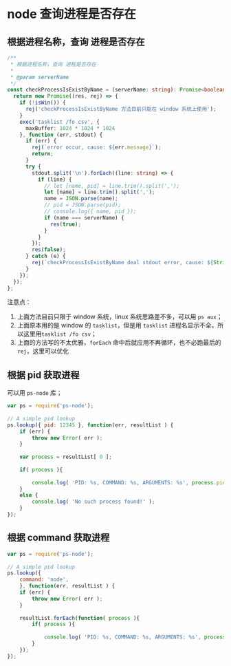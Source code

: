 # node 查询进程是否存在

## 根据进程名称，查询 进程是否存在

```ts
/**
 * 根据进程名称，查询 进程是否存在
 * 
 * @param serverName 
 */
const checkProcessIsExistByName = (serverName: string): Promise<boolean> => {
  return new Promise((res, rej) => {
    if (!isWin()) {
      rej('checkProcessIsExistByName 方法目前只能在 window 系统上使用');
    }
    exec('tasklist /fo csv', {
      maxBuffer: 1024 * 1024 * 1024
    }, function (err, stdout) {
      if (err) {
        rej(`error occur, cause: ${err.message}`);
        return;
      }
      try {
        stdout.split('\n').forEach((line: string) => {
          if (line) {
            // let [name, pid] = line.trim().split(',');
            let [name] = line.trim().split(',');
            name = JSON.parse(name);
            // pid = JSON.parse(pid);
            // console.log({ name, pid });
            if (name === serverName) {
              res(true);
            }
          }
        });
        res(false);
      } catch (e) {
        rej(`checkProcessIsExistByName deal stdout error, cause: ${String(e)}`);
      }
    });
  });
};
```

注意点：

1. 上面方法目前只限于 window 系统，linux 系统思路差不多，可以用 `ps aux`；
1. 上面原本用的是 window 的 `tasklist`，但是用 `tasklist` 进程名显示不全，所以这里用`tasklist /fo csv`；
1. 上面的方法写的不太优雅，`forEach` 命中后就应用不再循环，也不必跑最后的 `rej`，这里可以优化

## 根据 pid 获取进程

可以用 `ps-node` 库；

```js
var ps = require('ps-node');
 
// A simple pid lookup
ps.lookup({ pid: 12345 }, function(err, resultList ) {
    if (err) {
        throw new Error( err );
    }
 
    var process = resultList[ 0 ];
 
    if( process ){
 
        console.log( 'PID: %s, COMMAND: %s, ARGUMENTS: %s', process.pid, process.command, process.arguments );
    }
    else {
        console.log( 'No such process found!' );
    }
});

```

## 根据 command 获取进程

```js
var ps = require('ps-node');
 
// A simple pid lookup
ps.lookup({
    command: 'node',
    }, function(err, resultList ) {
    if (err) {
        throw new Error( err );
    }
 
    resultList.forEach(function( process ){
        if( process ){
 
            console.log( 'PID: %s, COMMAND: %s, ARGUMENTS: %s', process.pid, process.command, process.arguments );
        }
    });
});
```
